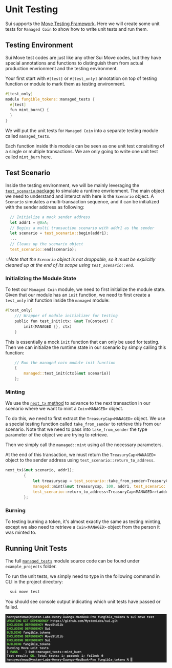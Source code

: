 # Unit Testing

Sui supports the [Move Testing Framework](https://github.com/move-language/move/blob/main/language/documentation/book/src/unit-testing.md). Here we will create some unit tests for `Managed Coin` to show how to write unit tests and run them.

## Testing Environment

Sui Move test codes are just like any other Sui Move codes, but they have special annotations and functions to distinguish them from actual production envrionment and the testing environment.

Your first start with `#[test]` or `#[test_only]` annotation on top of testing function or module to mark them as testing environment. 

```rust
#[test_only]
module fungible_tokens::managed_tests {
  #[test]
  fun mint_burn() {
  }
}
```

We will put the unit tests for `Managed Coin` into a separate testing module called `managed_tests`. 

Each function inside this module can be seen as one unit test consisiting of a single or multiple transactions. We are only going to write one unit test called `mint_burn` here. 

## Test Scenario

Inside the testing environment, we will be mainly leveraging the [`test_scenario` package](https://github.com/MystenLabs/sui/blob/main/crates/sui-framework/sources/test_scenario.move) to simulate a runtime envrionment. The main object we need to understand and interact with here is the `Scenario` object. A `Scenario` simulates a multi-transaction sequence, and it can be initialized with the sender address as following:

```rust
  // Initialize a mock sender address
  let addr1 = @0xA;
  // Begins a multi transaction scenario with addr1 as the sender
  let scenario = test_scenario::begin(addr1);
  ...
  // Cleans up the scenario object
  test_scenario::end(scenario);  
```

*💡Note that the `Scenario` object is not droppable, so it must be explicitly cleaned up at the end of its scope using `test_scenario::end`.*

### Initializing the Module State

To test our `Managed Coin` module, we need to first initialize the module state. Given that our module has an `init` function, we need to first create a `test_only` init function inside the `managed` module:

```rust
#[test_only]
    /// Wrapper of module initializer for testing
    public fun test_init(ctx: &mut TxContext) {
        init(MANAGED {}, ctx)
    }
```

This is essentially a mock `init` function that can only be used for testing. Then we can initialize the runtime state in our scenario by simply calling this function:

```rust
    // Run the managed coin module init function
    {
        managed::test_init(ctx(&mut scenario))
    };
```

### Minting 

We use the [`next_tx` method](https://github.com/MystenLabs/sui/blob/main/crates/sui-framework/sources/test_scenario.move#L103) to advance to the next transaction in our scenario where we want to mint a `Coin<MANAGED>` object.

To do this, we need to first extract the `TreasuryCap<MANAGED>` object. We use a special testing function called `take_from_sender` to retrieve this from our scenario. Note that we need to pass into `take_from_sender` the type parameter of the object we are trying to retrieve. 

Then we simply call the `managed::mint` using all the necessary parameters. 

At the end of this transaction, we must return the `TreasuryCap<MANAGED>` object to the sender address using `test_scenario::return_to_address`.

```rust
next_tx(&mut scenario, addr1);
        {
            let treasurycap = test_scenario::take_from_sender<TreasuryCap<MANAGED>>(&scenario);
            managed::mint(&mut treasurycap, 100, addr1, test_scenario::ctx(&mut scenario));
            test_scenario::return_to_address<TreasuryCap<MANAGED>>(addr1, treasurycap);
        };
```

### Burning 

To testing burning a token, it's almost exactly the same as testing minting, except we also need to retrieve a `Coin<MANAGED>` object from the person it was minted to. 

## Running Unit Tests

The full [`managed_tests`](../example_projects/fungible_tokens/sources/managed_tests.move) module source code can be found under `example_projects` folder.

To run the unit tests, we simply need to type in the following command in CLI in the project directory:

```bash
  sui move test
```

You should see console output indicating which unit tests have passed or failed.

![Unit Test](../images/unittest.png)


